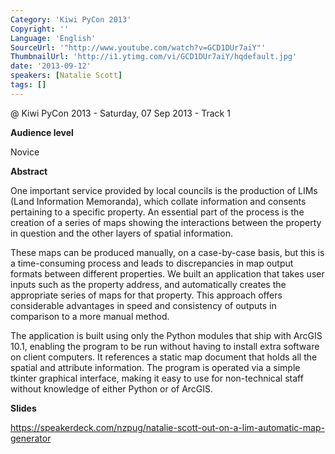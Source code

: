 ```yaml
---
Category: 'Kiwi PyCon 2013'
Copyright: ''
Language: 'English'
SourceUrl: '"http://www.youtube.com/watch?v=GCD1DUr7aiY"'
ThumbnailUrl: 'http://i1.ytimg.com/vi/GCD1DUr7aiY/hqdefault.jpg'
date: '2013-09-12'
speakers: [Natalie Scott]
tags: []
---
```

@ Kiwi PyCon 2013 - Saturday, 07 Sep 2013 - Track 1

**Audience level**

Novice

**Abstract**

One important service provided by local councils is the production of LIMs (Land Information Memoranda), which collate information and consents pertaining to a specific property. An essential part of the process is the creation of a series of maps showing the interactions between the property in question and the other layers of spatial information.

These maps can be produced manually, on a case-by-case basis, but this is a time-consuming process and leads to discrepancies in map output formats between different properties. We built an application that takes user inputs such as the property address, and automatically creates the appropriate series of maps for that property. This approach offers considerable advantages in speed and consistency of outputs in comparison to a more manual method.

The application is built using only the Python modules that ship with ArcGIS 10.1, enabling the program to be run without having to install extra software on client computers. It references a static map document that holds all the spatial and attribute information. The program is operated via a simple tkinter graphical interface, making it easy to use for non-technical staff without knowledge of either Python or of ArcGIS.

**Slides**

https://speakerdeck.com/nzpug/natalie-scott-out-on-a-lim-automatic-map-generator